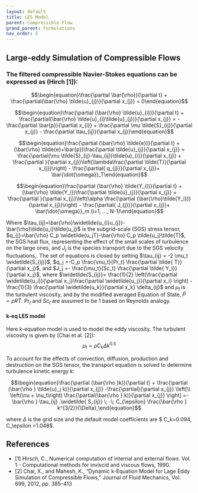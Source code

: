 ```yaml
---
layout: default
title: LES Model
parent: Compressible Flow
grand_parent: Formulations
nav_order: 5
---
```

## Large-eddy Simulation of Compressible Flows

### The filtered compressible Navier-Stokes equations can be expressed as (Hirch [1]):

$$\begin{equation}\frac{\partial \bar{\rho}}{\partial t} + \frac{\partial(\bar{\rho} \tilde{u}_{j})}{\partial x_{j}} = 0\end{equation}$$

$$\begin{equation}\frac{\partial (\bar{\rho} \tilde{u}_{i})}{\partial t} + \frac{\partial(\bar{\rho} \tilde{u}_{i}\tilde{u}_{j})}{\partial x_{j}} = -\frac{\partial \bar{p}}{\partial x_{i}} + \frac{\partial \mu \tilde{S}_{ij}}{\partial x_{j}} -
 \frac{\partial \tau_{ij}}{\partial x_{j}}\end{equation}$$

$$\begin{equation}\frac{\partial (\bar{\rho} \tilde{e})}{\partial t} + (\bar{\rho} \tilde{e}+\bar{p})\frac{\partial \tilde{u}_{j}}{\partial x_{j}} = \frac{\partial(\mu \tilde{S}_{ij}-\tau_{ij})\tilde{u}_{i}}{\partial x_{j}} + \frac{\partial }{\partial x_{j}}\left(\lambda\frac{\partial \tilde{T}}{\partial x_{j}}\right) - \frac{\partial{ q_{j}}}{\partial x_{j}}+ \bar{\dot{\omega}}_T\end{equation}$$

$$\begin{equation}\frac{\partial (\bar{\rho} \tilde{Y_i})}{\partial t} + (\bar{\rho} \tilde{Y_i})\frac{\partial \tilde{u}_{j}}{\partial x_{j}} = \frac{\partial }{\partial x_{j}}\left(\alpha \frac{\partial (\bar{\rho}\tilde{Y_i})}{\partial x_{j}}\right) - \frac{\partial{ J_{j}}}{\partial x_{j}}+ \bar{\dot{\omega}}_m    (i=1, ..., N-1)\end{equation}$$


Where $\tau_{ij}=\bar{\rho}\widetilde{u_{i}u_{j}}-\bar{\rho}\tilde{u_i}\tilde{u_j}$ is the subgrid-scale (SGS) stress tensor, $q_{j}=\bar{\rho} C_p \widetilde{u_jT}-\bar{\rho} C_p \tilde{u_j}\tilde{T}$, the SGS heat flux, representing the effect of the small scales of turbulence on the large ones, and $J_j$ is the species transport due to the SGS
velocity fluctuations,. The set of equations is closed by setting $\tau_{ij} = -2 \mu_t \widetilde{S_{ij}}$, $q_j =-C_p \frac{\mu_t}{Pr_t} \frac{\partial \tilde{ T}}{\partial x_j}$, and $J_j =- \frac{\mu_t}{Sc_t} \frac{\partial \tilde{ Y_i}}{\partial x_j}$, where $\widetilde{S_{ij}}= \frac{1}{2} \left(\frac{\partial \widetilde{u_i}}{\partial x_j}\frac{\partial \widetilde{u_j}}{\partial x_i} \right) -\frac{1}{3} \frac{\partial \widetilde{u_k}}{\partial x_k} \delta_{ij}$ and $\mu_t$ is the turbulent viscosity, and by the modified averaged Equation of State, $\bar{P}= \bar{\rho} R \tilde{T}$. $Pr_t$ and $Sc_t$ are assumed to be $1$ based on Reynolds analogy.
                
#### k-eq LES model
              
Here k-equation model is used to model the eddy viscosity. The turbulent viscosity is given by (Chai et al. [2]):
$$\mu_t = \bar{\rho} C_k \Delta k^{0.5}$$

To account for the effects of convection, diffusion, production and destruction on the SGS tensor, the transport equation is solved to determine turbulence kinetic 
energy $k$:


$$\begin{equation}\frac{\partial (\bar{\rho }k)}{\partial t} + \frac{\partial (\bar{\rho } \tilde{u}_j k)}{\partial x_{j}} -\frac{\partial}{\partial x_{j}} \left[\\
\left(\nu + \nu_t\right) \frac{\partial(\bar{\rho } k)}{\partial x_{j}} \right] =-\bar{\rho } \tau_{ij} .\widetilde{ S_{ij}} \; -\; C_{\epsilon} \frac{\bar{\rho } k^{3/2}}{\Delta},\end{equation}$$

where $\Delta$ is the grid size and the default model coefficients are $ C_k=0.094, C_\epsilon =1.048$.

## References
- [1] Hirsch, C., Numerical computation of internal and external flows. Vol. 1 - Computational methods for inviscid and viscous
flows, 1990.
- [2] Chai, X., and Mahesh, K., “Dynamic k-Equation Model for Lage Eddy Simulation of Compressible Flows,” Journal of Fluid
Mechanics, Vol. 699, 2012, pp. 385–413
